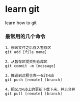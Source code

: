 # learn git
learn how to git

### 最常用的几个命令
```git
1、修改文件之后存入暂存区
git add [file name]

2、从暂存区提交到仓库区
git commit -m [message]

3、推送到远程仓库——GitHub
git push [remote] [branch]

4、把GitHub上的更新下载下来，并且合并
git pull [remote] [branch]
```